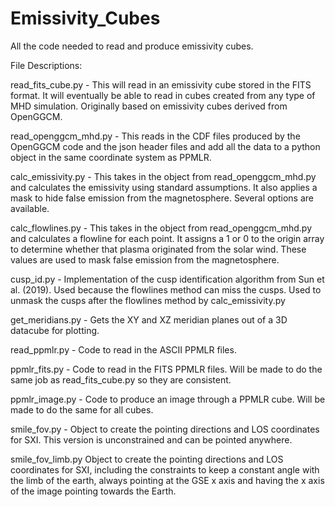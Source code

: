 # Emissivity_Cubes
All the code needed to read and produce emissivity cubes. 

File Descriptions: 

read_fits_cube.py - This will read in an emissivity cube stored in the FITS format. It will eventually be able to read in cubes created from any type of MHD simulation. Originally based on emissivity cubes derived from OpenGGCM.  

read_openggcm_mhd.py - This reads in the CDF files produced by the OpenGGCM code and the json header files and add all the data to a python object in the same coordinate system as PPMLR. 

calc_emissivity.py - This takes in the object from read_openggcm_mhd.py and calculates the emissivity using standard assumptions. It also applies a mask to hide false emission from the magnetosphere. Several options are available. 

calc_flowlines.py - This takes in the object from read_openggcm_mhd.py and calculates a flowline for each point. It assigns a 1 or 0 to the origin array to determine whether that plasma originated from the solar wind. These values are used to mask false emission from the magnetosphere. 

cusp_id.py - Implementation of the cusp identification algorithm from Sun et al. (2019). Used because the flowlines method can miss the cusps. Used to unmask the cusps after the flowlines method by calc_emissivity.py 

get_meridians.py - Gets the XY and XZ meridian planes out of a 3D datacube for plotting. 

read_ppmlr.py - Code to read in the ASCII PPMLR files. 

ppmlr_fits.py - Code to read in the FITS PPMLR files. Will be made to do the same job as read_fits_cube.py so they are consistent. 

ppmlr_image.py - Code to produce an image through a PPMLR cube. Will be made to do the same for all cubes. 

smile_fov.py - Object to create the pointing directions and LOS coordinates for SXI. This version is unconstrained and can be pointed anywhere. 

smile_fov_limb.py Object to create the pointing directions and LOS coordinates for SXI, including the constraints to keep a constant angle with the limb of the earth, always pointing at the GSE x axis and having the x axis of the image pointing towards the Earth. 
